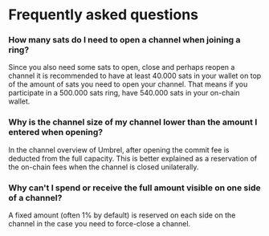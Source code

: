 # Frequently asked questions

### How many sats do I need to open a channel when joining a ring?

Since you also need some sats to open, close and perhaps reopen a channel it is recommended to have at least 40.000 sats in your wallet on top of the amount of sats you need to open your channel. That means if you participate in a 500.000 sats ring, have 540.000 sats in your on-chain wallet.&#x20;

### Why is the channel size of my channel lower than the amount I entered when opening?

In the channel overview of Umbrel, after opening the commit fee is deducted from the full capacity. This is better explained as a reservation of the on-chain fees when the channel is closed unilaterally.

### Why can't I spend or receive the full amount visible on one side of a channel?

A fixed amount (often 1% by default) is reserved on each side on the channel in the case you need to force-close a channel.&#x20;